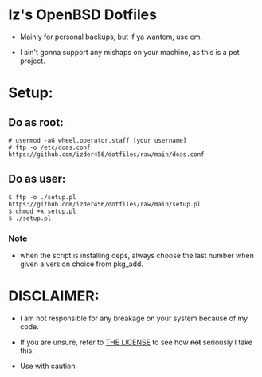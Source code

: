 # Iz's OpenBSD Dotfiles

- Mainly for personal backups, but if ya wantem, use em.

- I ain't gonna support any mishaps on your machine, as this is a pet project.

# Setup:


## Do as root:
```
# usermod -aG wheel,operator,staff [your username]
# ftp -o /etc/doas.conf https://github.com/izder456/dotfiles/raw/main/doas.conf
```

## Do as user:
```
$ ftp -o ./setup.pl https://github.com/izder456/dotfiles/raw/main/setup.pl
$ chmod +x setup.pl
$ ./setup.pl
```
### Note

- when the script is installing deps, always choose the last number when given a version choice from pkg_add.

# DISCLAIMER:

- I am not responsible for any breakage on your system because of my code.

- If you are unsure, refer to [THE LICENSE](LICENSE.txt) to see how ~~not~~ seriously I take this.

- Use with caution.
